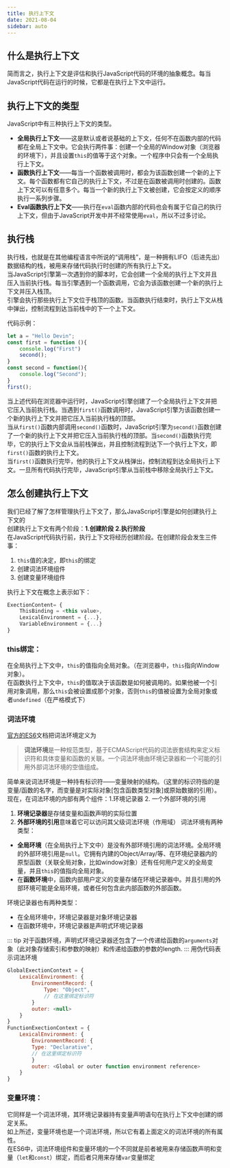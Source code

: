 ```yaml
---
title: 执行上下文
date: 2021-08-04
sidebar: auto
---
```

## 什么是执行上下文
简而言之，执行上下文是评估和执行JavaScript代码的环境的抽象概念。每当JavaScript代码在运行的时候，它都是在执行上下文中运行。

## 执行上下文的类型
JavaScript中有三种执行上下文的类型。
- **全局执行上下文**——这是默认或者说基础的上下文，任何不在函数内部的代码都在全局上下文中。它会执行两件事：创建一个全局的Window对象（浏览器的环境下），并且设置`this`的值等于这个对象。一个程序中只会有一个全局执行上下文。
- **函数执行上下文**——每当一个函数被调用时，都会为该函数创建一个新的上下文。每个函数都有它自己的执行上下文，不过是在函数被调用时创建的。函数上下文可以有任意多个。每当一个新的执行上下文被创建，它会按定义的顺序执行一系列步骤。
- **Eval函数执行上下文**——执行在`eval`函数内部的代码也会有属于它自己的执行上下文，但由于JavaScript开发中并不经常使用`eval`，所以不过多讨论。
  
## 执行栈
执行栈，也就是在其他编程语言中所说的“调用栈”，是一种拥有LIFO（后进先出）数据结构的栈，被用来存储代码执行时创建的所有执行上下文。</br>
当JavaScript引擎第一次遇到你的脚本时，它会创建一个全局的执行上下文并且压入当前执行栈。每当引擎遇到一个函数调用，它会为该函数创建一个新的执行上下文并压入栈顶。</br>
引擎会执行那些执行上下文位于栈顶的函数。当函数执行结束时，执行上下文从栈中弹出，控制流程到达当前栈中的下一个上下文。

代码示例：
```javascript
let a = "Hello Devin";
const first = function (){
    console.log("First")
    second();
}
const second = function(){
    console.log("Second");
}
first();
```
当上述代码在浏览器中运行时，JavaScript引擎创建了一个全局执行上下文并把它压入当前执行栈。当遇到`first()`函数调用时，JavaScript引擎为该函数创建一个新的执行上下文并把它压入当前执行栈的顶部。</br>
当从`first()`函数内部调用`second()`函数时，JavaScript引擎为`second()`函数创建了一个新的执行上下文并把它压入当前执行栈的顶部。当`second()`函数执行完毕，它的执行上下文会从当前栈弹出，并且控制流程到达下一个执行上下文，即`first()`函数的执行上下文。</br>
当`first()`函数执行完毕，他的执行上下文从栈弹出，控制流程到达全局执行上下文。一旦所有代码执行完毕，JavaScript引擎从当前栈中移除全局执行上下文。

## 怎么创建执行上下文
我们已经了解了怎样管理执行上下文了，那么JavaScript引擎是如何创建执行上下文的</br>
创建执行上下文有两个阶段：**1.创建阶段** **2.执行阶段**</br>
在JavaScript代码执行前，执行上下文将经历创建阶段。在创建阶段会发生三件事：
1. `this`值的决定，即`this`的绑定
2. 创建词法环境组件
3. 创建变量环境组件
   
执行上下文在概念上表示如下：
```javascript
ExectionContent= {
    ThisBinding = <this value>,
    LexicalEnvironment = {...},
    VariableEnvironment = {...}
}
```
 ### this绑定：
 在全局执行上下文中，`this`的值指向全局对象。（在浏览器中，`this`指向Window对象）。</br>
 在函数执行上下文中，`this`的值取决于该函数是如何被调用的。如果他被一个引用对象调用，那么`this`会被设置成那个对象，否则`this`的值被设置为全局对象或者`undefined`（在严格模式下）

 ### 词法环境
 [官方的ES6](https://262.ecma-international.org/6.0/)文档把词法环境定义为
 > **词法环境**是一种规范类型，基于ECMAScript代码的词法嵌套结构来定义标识符和具体变量和函数的关联。一个词法环境由环境记录器和一个可能的引用外部词法环境的空值组成。

简单来说词法环境是一种持有标识符——变量映射的结构。（这里的标识符指的是变量/函数的名字，而变量是对实际对象[包含函数类型对象]或原始数据的引用）。</br>
现在，在词法环境的内部有两个组件：1.环境记录器 2. 一个外部环境的引用 </br>
1. **环境记录器**是存储变量和函数声明的实际位置
2. **外部环境的引用**意味着它可以访问其父级词法环境（作用域）
词法环境有两种类型：</br>
- **全局环境**（在全局执行上下文中）是没有外部环境引用的词法环境。全局环境的外部环境引用是`null`。它拥有内建的Object/Array/等、在环境纪录器内的原型函数（关联全局对象，比如window对象）还有任何用户定义的全局变量，并且`this`的值指向全局对象。
- 在**函数环境**中，函数内部用户定义的变量存储在环境记录器中。并且引用的外部环境可能是全局环境，或者任何包含此内部函数的外部函数。

环境记录器也有两种类型：</br>
- 在全局环境中，环境记录器是对象环境记录器
- 在函数环境中，环境记录器是声明式环境记录器

::: tip
对于函数环境，声明式环境记录器还包含了一个传递给函数的`arguments`对象（此对象存储索引和参数的映射）和传递给函数的参数的length.
:::
用伪代码表示词法环境
```javascript
GlobalExectionContext = {
    LexicalEnvironment: {
        EnvironmentRecord: {
            Type: "Object",
            // 在这里绑定标识符
        }
        outer: <null>
    }
}
FunctionExectionContext = {
    LexicalEnvironment: {
        EnvironmentRecord: {
        Type: "Declarative",
        // 在这里绑定标识符
        }
        outer: <Global or outer function environment reference>
    }
}
```
### 变量环境：
它同样是一个词法环境，其环境记录器持有变量声明语句在执行上下文中创建的绑定关系。</br>
如上所述，变量环境也是一个词法环境，所以它有着上面定义的词法环境的所有属性。</br>
在ES6中，词法环境组件和变量环境的一个不同就是前者被用来存储函数声明和变量（`let`和`const`）绑定，而后者只用来存储`var`变量绑定